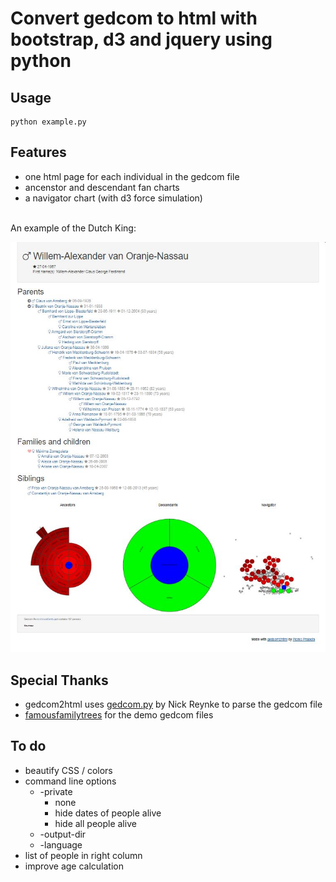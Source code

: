 # Convert gedcom to html with bootstrap, d3 and jquery using python
## Usage
```
python example.py
```
## Features
- one html page for each individual in the gedcom file
- ancenstor and descendant fan charts
- a navigator chart (with d3 force simulation)
<br>
An example of the Dutch King:

![(https://raw.githubusercontent.com/picnicprojects/gedcom2html/master/img/dutchroyalfamily.jpg)](https://raw.githubusercontent.com/picnicprojects/gedcom2html/master/img/dutchroyalfamily.jpg) 

## Special Thanks
- gedcom2html uses [gedcom.py](https://github.com/nickreynke/python-gedcom) by Nick Reynke to parse the gedcom file
- [famousfamilytrees](http://famousfamilytrees.blogspot.com/?m=1) for the demo gedcom files
## To do
- beautify CSS / colors
- command line options
   * -private
      * none
      * hide dates of people alive
      * hide all people alive
   * -output-dir
   * -language
- list of people in right column
- improve age calculation
